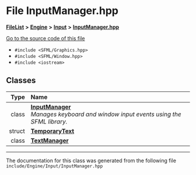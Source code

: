 

# File InputManager.hpp



[**FileList**](files.md) **>** [**Engine**](dir_7dd3fffce23fd825de4eb623b113c1bd.md) **>** [**Input**](dir_011a5bb273ab46acf9be02ac4bf7f0a3.md) **>** [**InputManager.hpp**](InputManager_8hpp.md)

[Go to the source code of this file](InputManager_8hpp_source.md)



* `#include <SFML/Graphics.hpp>`
* `#include <SFML/Window.hpp>`
* `#include <iostream>`















## Classes

| Type | Name |
| ---: | :--- |
| class | [**InputManager**](classInputManager.md) <br>_Manages keyboard and window input events using the SFML library._  |
| struct | [**TemporaryText**](structTemporaryText.md) <br> |
| class | [**TextManager**](classTextManager.md) <br> |



















































------------------------------
The documentation for this class was generated from the following file `include/Engine/Input/InputManager.hpp`

